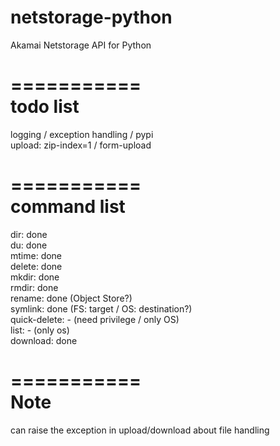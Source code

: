 # netstorage-python
Akamai Netstorage API for Python  

===========  
todo list  
===========  
logging / exception handling / pypi   
upload: zip-index=1 / form-upload  
  
===========  
command list  
===========  
dir: done  
du: done  
mtime: done  
delete: done  
mkdir: done  
rmdir: done  
rename: done (Object Store?)  
symlink: done (FS: target / OS: destination?)  
quick-delete: - (need privilege / only OS)    
list: - (only os)  
download: done  

===========  
Note    
===========  
can raise the exception in upload/download about file handling  